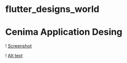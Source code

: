 # flutter_designs_world

# Cenima Application Desing 

! [Screenshot](/screenMain.png)

! [Alt text](/screenDetail.png)
